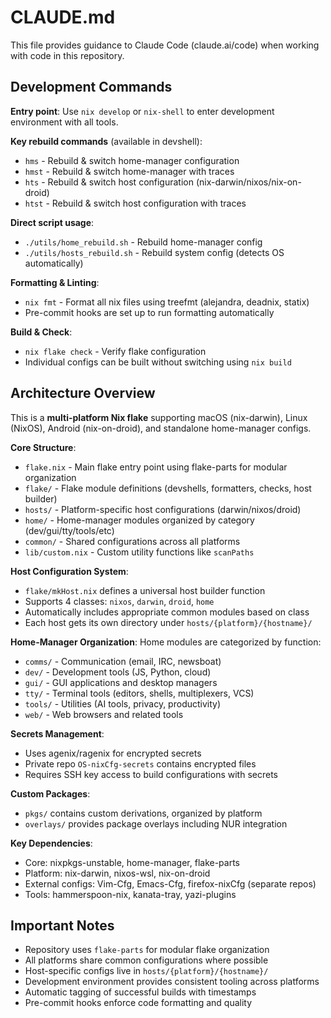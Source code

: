 # CLAUDE.md

This file provides guidance to Claude Code (claude.ai/code) when working with code in this repository.

## Development Commands

**Entry point**: Use `nix develop` or `nix-shell` to enter development environment with all tools.

**Key rebuild commands** (available in devshell):

- `hms` - Rebuild & switch home-manager configuration
- `hmst` - Rebuild & switch home-manager with traces
- `hts` - Rebuild & switch host configuration (nix-darwin/nixos/nix-on-droid)
- `htst` - Rebuild & switch host configuration with traces

**Direct script usage**:

- `./utils/home_rebuild.sh` - Rebuild home-manager config
- `./utils/hosts_rebuild.sh` - Rebuild system config (detects OS automatically)

**Formatting & Linting**:

- `nix fmt` - Format all nix files using treefmt (alejandra, deadnix, statix)
- Pre-commit hooks are set up to run formatting automatically

**Build & Check**:

- `nix flake check` - Verify flake configuration
- Individual configs can be built without switching using `nix build`

## Architecture Overview

This is a **multi-platform Nix flake** supporting macOS (nix-darwin), Linux (NixOS), Android (nix-on-droid), and standalone home-manager configs.

**Core Structure**:

- `flake.nix` - Main flake entry point using flake-parts for modular organization
- `flake/` - Flake module definitions (devshells, formatters, checks, host builder)
- `hosts/` - Platform-specific host configurations (darwin/nixos/droid)
- `home/` - Home-manager modules organized by category (dev/gui/tty/tools/etc)
- `common/` - Shared configurations across all platforms
- `lib/custom.nix` - Custom utility functions like `scanPaths`

**Host Configuration System**:

- `flake/mkHost.nix` defines a universal host builder function
- Supports 4 classes: `nixos`, `darwin`, `droid`, `home`
- Automatically includes appropriate common modules based on class
- Each host gets its own directory under `hosts/{platform}/{hostname}/`

**Home-Manager Organization**:
Home modules are categorized by function:

- `comms/` - Communication (email, IRC, newsboat)
- `dev/` - Development tools (JS, Python, cloud)
- `gui/` - GUI applications and desktop managers
- `tty/` - Terminal tools (editors, shells, multiplexers, VCS)
- `tools/` - Utilities (AI tools, privacy, productivity)
- `web/` - Web browsers and related tools

**Secrets Management**:

- Uses agenix/ragenix for encrypted secrets
- Private repo `OS-nixCfg-secrets` contains encrypted files
- Requires SSH key access to build configurations with secrets

**Custom Packages**:

- `pkgs/` contains custom derivations, organized by platform
- `overlays/` provides package overlays including NUR integration

**Key Dependencies**:

- Core: nixpkgs-unstable, home-manager, flake-parts
- Platform: nix-darwin, nixos-wsl, nix-on-droid
- External configs: Vim-Cfg, Emacs-Cfg, firefox-nixCfg (separate repos)
- Tools: hammerspoon-nix, kanata-tray, yazi-plugins

## Important Notes

- Repository uses `flake-parts` for modular flake organization
- All platforms share common configurations where possible
- Host-specific configs live in `hosts/{platform}/{hostname}/`
- Development environment provides consistent tooling across platforms
- Automatic tagging of successful builds with timestamps
- Pre-commit hooks enforce code formatting and quality
